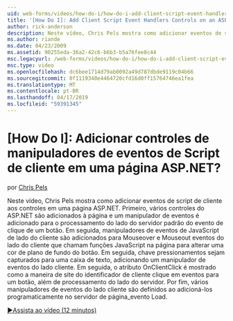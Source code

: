 ```yaml
---
uid: web-forms/videos/how-do-i/how-do-i-add-client-script-event-handlers-controls-on-an-aspnet-page
title: '[How Do I]: Add Client Script Event Handlers Controls on an ASP.NET Page? | Microsoft Docs'
author: rick-anderson
description: Neste vídeo, Chris Pels mostra como adicionar eventos de script de cliente aos controles em uma página ASP.NET. Primeiro, vários controles do ASP.NET são adicionados à página e um e...
ms.author: riande
ms.date: 04/23/2009
ms.assetid: 90255eda-36a2-42c6-b6b3-b5a76fee8c44
msc.legacyurl: /web-forms/videos/how-do-i/how-do-i-add-client-script-event-handlers-controls-on-an-aspnet-page
msc.type: video
ms.openlocfilehash: dc6bee1714d79ab0092a49d787dbde9119c04b66
ms.sourcegitcommit: 0f1119340e4464720cfd16d0ff15764746ea1fea
ms.translationtype: MT
ms.contentlocale: pt-BR
ms.lasthandoff: 04/17/2019
ms.locfileid: "59391345"
---
```

# <a name="how-do-i-add-client-script-event-handlers-controls-on-an-aspnet-page"></a>[How Do I]: Adicionar controles de manipuladores de eventos de Script de cliente em uma página ASP.NET?

por [Chris Pels](https://twitter.com/chrispels)

Neste vídeo, Chris Pels mostra como adicionar eventos de script de cliente aos controles em uma página ASP.NET. Primeiro, vários controles do ASP.NET são adicionados à página e um manipulador de eventos é adicionado para o processamento do lado do servidor padrão do evento de clique de um botão. Em seguida, manipuladores de eventos de JavaScript de lado do cliente são adicionados para Mouseover e Mouseout eventos do lado do cliente que chamam funções JavaScript na página para alterar uma cor de plano de fundo do botão. Em seguida, chave pressionamentos sejam capturados para uma caixa de texto, adicionando um manipulador de eventos do lado cliente. Em seguida, o atributo OnClientClick é mostrado como a maneira de site do identificador de cliente clique em eventos para um botão, além de processamento do lado do servidor. Por fim, vários manipuladores de eventos do lado cliente são definidos ao adicioná-los programaticamente no servidor de página\_evento Load.

[&#9654;Assista ao vídeo (12 minutos)](https://channel9.msdn.com/Blogs/ASP-NET-Site-Videos/how-do-i-add-client-script-event-handlers-controls-on-an-aspnet-page)
